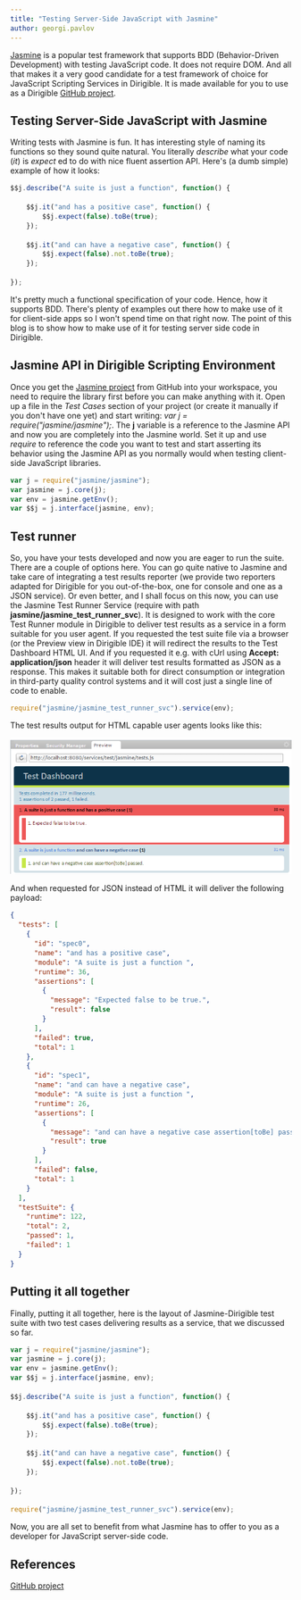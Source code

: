 ```yaml
---
title: "Testing Server-Side JavaScript with Jasmine"
author: georgi.pavlov
---
```


[Jasmine](https://jasmine.github.io/) is a popular test framework that supports BDD (Behavior-Driven Development) with testing JavaScript code. It does not require DOM. And all that makes it a very good candidate for a test framework of choice for JavaScript Scripting Services in Dirigible. It is made available for you to use as a Dirigible [GitHub project](https://github.com/dirigiblelabs/jasmine).

Testing Server-Side JavaScript with Jasmine
----

Writing tests with Jasmine is fun. It has interesting style of naming its functions so they sound quite natural.
You literally _describe_ what your code (_it_) is _expect_ ed to do with nice fluent assertion API. Here's (a dumb simple) example of how it looks:

```javascript
$$j.describe("A suite is just a function", function() {

    $$j.it("and has a positive case", function() {
        $$j.expect(false).toBe(true);
    });

    $$j.it("and can have a negative case", function() {
    	$$j.expect(false).not.toBe(true);
	});   

});
```

It's pretty much a functional specification of your code. Hence, how it supports BDD.
There's plenty of examples out there how to make use of it for client-side apps so I won't spend time on that right now. The point of this blog is to show how to make use of it for testing server side code in Dirigible.

## Jasmine API in Dirigible Scripting Environment  

Once you get the [Jasmine project](https://github.com/dirigiblelabs/jasmine) from GitHub into your workspace, you need to require the library first before you can make anything with it. Open up a file in the _Test Cases_ section of your project (or create it manually if you don't have one yet) and start writing: *var j = require("jasmine/jasmine");*. The **j** variable is a reference to the Jasmine API and now you are completely into the Jasmine world. Set it up and use *require* to reference the code you want to test and start asserting its behavior using the Jasmine API as you normally would when testing client-side JavaScript libraries.

```javascript
var j = require("jasmine/jasmine");
var jasmine = j.core(j);
var env = jasmine.getEnv();
var $$j = j.interface(jasmine, env);
```

## Test runner
So, you have your tests developed and now you are eager to run the suite. There are a couple of options here. You can go quite native to Jasmine and take care of integrating a test results reporter (we provide two reporters adapted for Dirigible for you out-of-the-box, one for console and one as a JSON service). Or even better, and I shall focus on this now, you can use the Jasmine Test Runner Service (require with path **jasmine/jasmine_test_runner_svc**). It is designed to work with the core Test Runner module in Dirigible to deliver test results as a service in a form suitable for you user agent. If you requested the test suite file via a browser (or the Preview view in Dirigible IDE) it will redirect the results to the Test Dashboard HTML UI. And if you requested it e.g. with cUrl using **Accept: application/json** header it will deliver test results formatted as JSON as a response. This makes it suitable both for direct consumption or integration in third-party quality control systems and it will cost just a single line of code to enable.

```javascript
require("jasmine/jasmine_test_runner_svc").service(env);
```
The test results output for HTML capable user agents looks like this:

<img src="/img/posts/20170310-0/test-dashboard.png"/>

And when requested for JSON instead of HTML it will deliver the following payload:

```json
{
  "tests": [
    {
      "id": "spec0",
      "name": "and has a positive case",
      "module": "A suite is just a function ",
      "runtime": 36,
      "assertions": [
        {
          "message": "Expected false to be true.",
          "result": false
        }
      ],
      "failed": true,
      "total": 1
    },
    {
      "id": "spec1",
      "name": "and can have a negative case",
      "module": "A suite is just a function ",
      "runtime": 26,
      "assertions": [
        {
          "message": "and can have a negative case assertion[toBe] passed.",
          "result": true
        }
      ],
      "failed": false,
      "total": 1
    }
  ],
  "testSuite": {
    "runtime": 122,
    "total": 2,
    "passed": 1,
    "failed": 1
  }
}
```  

## Putting it all together

Finally, putting it all together, here is the layout of Jasmine-Dirigible test suite with two test cases delivering results as a service, that we discussed so far.

```javascript
var j = require("jasmine/jasmine");
var jasmine = j.core(j);
var env = jasmine.getEnv();
var $$j = j.interface(jasmine, env);

$$j.describe("A suite is just a function", function() {
    
	$$j.it("and has a positive case", function() {
    	$$j.expect(false).toBe(true);
    });
    
    $$j.it("and can have a negative case", function() {
    	$$j.expect(false).not.toBe(true);
    });   
    
});
    
require("jasmine/jasmine_test_runner_svc").service(env);
```
    
Now, you are all set to benefit from what Jasmine has to offer to you as a developer for JavaScript server-side code.

## References

[GitHub project](https://github.com/dirigiblelabs/jasmine) 